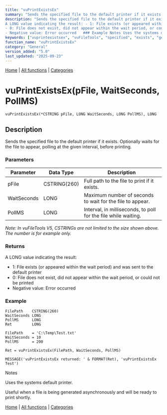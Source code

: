 ```yaml
---
title: "vuPrintExistsEx"
summary: "Sends the specified file to the default printer if it exists."
description: "Sends the specified file to the default printer if it exists. Optionally waits for the file to appear, polling at the given interval, before printing. ### Parameters _Note: In vuFileTools V5, CSTRINGs are not limited to the size shown above. The number is for example only._ ### Returns
A LONG value indicating the result: - 1: File exists (or appeared within the wait period) and was sent to the default printer  
- 0: File does not exist, did not appear within the wait period, or could not be printed  
- Negative value: Error occurred   ### Example Notes Uses the systems default printer. Useful when a file is being generated asynchronously and will be ready to print shortly. [Home](../index.md) | [All functions](index.md) | [Categories](../categories/index.md)"
keywords: ["vuprintexistsex", "vuFileTools", "specified", "exists", "general", "default", "Clarion", "sends", "Windows", "printer", "file"]
function_name: "vuPrintExistsEx"
category: "General"
version_added: "5.0"
last_updated: "2025-09-23"
---
```


[Home](../index.md) | [All functions](index.md) | [Categories](../categories/index.md)

# vuPrintExistsEx(pFile, WaitSeconds, PollMS)

```Prototype
vuPrintExistsEx(*CSTRING pFile, LONG WaitSeconds, LONG PollMS), LONG
```


## Description
Sends the specified file to the default printer if it exists. Optionally waits for the file to appear, polling at the given interval, before printing.

### Parameters

| Parameter    | Data Type    | Description                                                                 |
|--------------|--------------|-----------------------------------------------------------------------------|
| pFile        | CSTRING(260) | Full path to the file to print if it exists.                                |
| WaitSeconds  | LONG         | Maximum number of seconds to wait for the file to appear.                   |
| PollMS       | LONG         | Interval, in milliseconds, to poll for the file while waiting.              |

_Note: In vuFileTools V5, CSTRINGs are not limited to the size shown above. The number is for example only._

### Returns
A LONG value indicating the result:

- 1: File exists (or appeared within the wait period) and was sent to the default printer  
- 0: File does not exist, did not appear within the wait period, or could not be printed  
- Negative value: Error occurred  

### Example

```Clarion
FilePath    CSTRING(260)
WaitSeconds LONG
PollMS      LONG
Ret         LONG

FilePath    = 'C:\Temp\Test.txt'
WaitSeconds = 10
PollMS      = 200

Ret = vuPrintExistsEx(FilePath, WaitSeconds, PollMS)

MESSAGE('vuPrintExistsEx returned: ' & FORMAT(Ret), 'vuPrintExistsEx Test')

```
Notes

Uses the systems default printer.

Useful when a file is being generated asynchronously and will be ready to print shortly.

[Home](../index.md) | [All functions](index.md) | [Categories](../categories/index.md)
